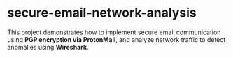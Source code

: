 # secure-email-network-analysis
This project demonstrates how to implement secure email communication using **PGP encryption via ProtonMail**, and analyze network traffic to detect anomalies using **Wireshark**.
